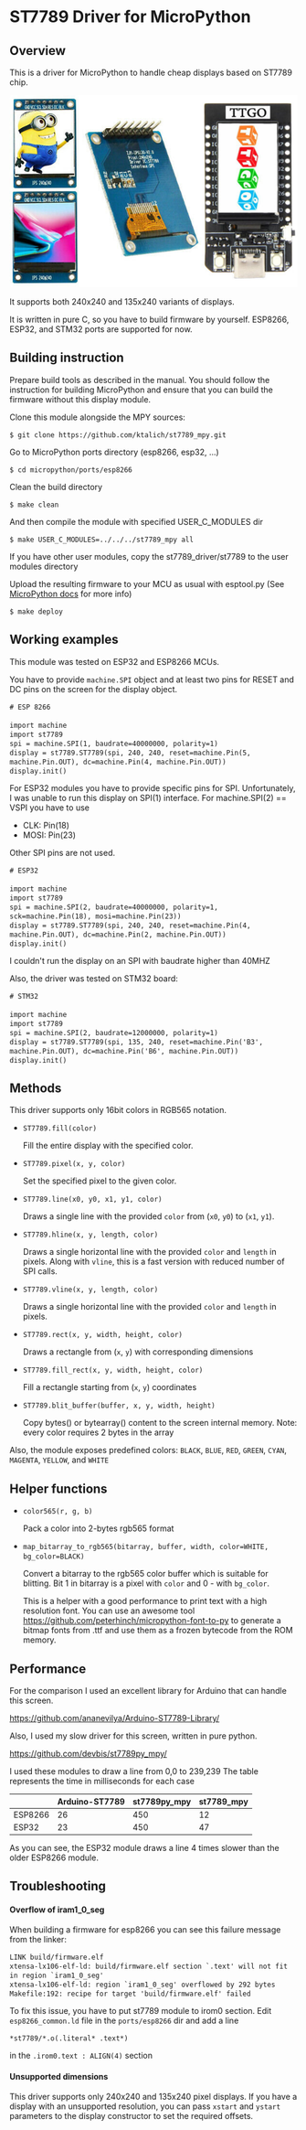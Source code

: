 ST7789 Driver for MicroPython
=============================


Overview
--------
This is a driver for MicroPython to handle cheap displays
based on ST7789 chip.

<p align="center">
  <img src="https://raw.githubusercontent.com/devbis/st7789_mpy/master/docs/ST7789.jpg" alt="ST7789 display photo"/>
</p>

It supports both 240x240 and 135x240 variants of displays.

It is written in pure C, so you have to build
firmware by yourself.
ESP8266, ESP32, and STM32 ports are supported for now.


Building instruction
---------------------

Prepare build tools as described in the manual.
You should follow the instruction for building MicroPython and
ensure that you can build the firmware without this display module.

Clone this module alongside the MPY sources:

    $ git clone https://github.com/ktalich/st7789_mpy.git

Go to MicroPython ports directory (esp8266, esp32, ...)

    $ cd micropython/ports/esp8266

Clean the build directory

    $ make clean

And then compile the module with specified USER_C_MODULES dir

    $ make USER_C_MODULES=../../../st7789_mpy all


If you have other user modules, copy the st7789_driver/st7789 to
the user modules directory

Upload the resulting firmware to your MCU as usual with esptool.py
(See
[MicroPython docs](http://docs.micropython.org/en/latest/esp8266/tutorial/intro.html#deploying-the-firmware)
for more info)

    $ make deploy

Working examples
----------------

This module was tested on ESP32 and ESP8266 MCUs.

You have to provide `machine.SPI` object and at least two pins for RESET and
DC pins on the screen for the display object.


    # ESP 8266

    import machine
    import st7789
    spi = machine.SPI(1, baudrate=40000000, polarity=1)
    display = st7789.ST7789(spi, 240, 240, reset=machine.Pin(5, machine.Pin.OUT), dc=machine.Pin(4, machine.Pin.OUT))
    display.init()


For ESP32 modules you have to provide specific pins for SPI.
Unfortunately, I was unable to run this display on SPI(1) interface.
For machine.SPI(2) == VSPI you have to use

- CLK: Pin(18)
- MOSI: Pin(23)

Other SPI pins are not used.


    # ESP32

    import machine
    import st7789
    spi = machine.SPI(2, baudrate=40000000, polarity=1, sck=machine.Pin(18), mosi=machine.Pin(23))
    display = st7789.ST7789(spi, 240, 240, reset=machine.Pin(4, machine.Pin.OUT), dc=machine.Pin(2, machine.Pin.OUT))
    display.init()


I couldn't run the display on an SPI with baudrate higher than 40MHZ

Also, the driver was tested on STM32 board:


    # STM32
    
    import machine
    import st7789
    spi = machine.SPI(2, baudrate=12000000, polarity=1)
    display = st7789.ST7789(spi, 135, 240, reset=machine.Pin('B3', machine.Pin.OUT), dc=machine.Pin('B6', machine.Pin.OUT))
    display.init()


Methods
-------------

This driver supports only 16bit colors in RGB565 notation.


- `ST7789.fill(color)`

  Fill the entire display with the specified color.

- `ST7789.pixel(x, y, color)`

  Set the specified pixel to the given color.

- `ST7789.line(x0, y0, x1, y1, color)`

  Draws a single line with the provided `color` from (`x0`, `y0`) to
  (`x1`, `y1`).

- `ST7789.hline(x, y, length, color)`

  Draws a single horizontal line with the provided `color` and `length`
  in pixels. Along with `vline`, this is a fast version with reduced
  number of SPI calls.

- `ST7789.vline(x, y, length, color)`

  Draws a single horizontal line with the provided `color` and `length`
  in pixels.

- `ST7789.rect(x, y, width, height, color)`

  Draws a rectangle from (`x`, `y`) with corresponding dimensions

- `ST7789.fill_rect(x, y, width, height, color)`

  Fill a rectangle starting from (`x`, `y`) coordinates

- `ST7789.blit_buffer(buffer, x, y, width, height)`

  Copy bytes() or bytearray() content to the screen internal memory.
  Note: every color requires 2 bytes in the array

Also, the module exposes predefined colors:
  `BLACK`, `BLUE`, `RED`, `GREEN`, `CYAN`, `MAGENTA`, `YELLOW`, and `WHITE`


Helper functions
----------------

- `color565(r, g, b)`

  Pack a color into 2-bytes rgb565 format

- `map_bitarray_to_rgb565(bitarray, buffer, width, color=WHITE, bg_color=BLACK)`

  Convert a bitarray to the rgb565 color buffer which is suitable for blitting.
  Bit 1 in bitarray is a pixel with `color` and 0 - with `bg_color`.

  This is a helper with a good performance to print text with a high
  resolution font. You can use an awesome tool
  https://github.com/peterhinch/micropython-font-to-py
  to generate a bitmap fonts from .ttf and use them as a frozen bytecode from
  the ROM memory.

Performance
-----------

For the comparison I used an excellent library for Arduino
that can handle this screen.

https://github.com/ananevilya/Arduino-ST7789-Library/

Also, I used my slow driver for this screen, written in pure python.

https://github.com/devbis/st7789py_mpy/

I used these modules to draw a line from 0,0 to 239,239
The table represents the time in milliseconds for each case

|         | Arduino-ST7789 | st7789py_mpy | st7789_mpy    |
|---------|----------------|--------------|---------------|
| ESP8266 | 26             | 450          | 12            |
| ESP32   | 23             | 450          | 47            |


As you can see, the ESP32 module draws a line 4 times slower than
the older ESP8266 module.


Troubleshooting
---------------

#### Overflow of iram1_0_seg

When building a firmware for esp8266 you can see this failure message from
the linker:

    LINK build/firmware.elf
    xtensa-lx106-elf-ld: build/firmware.elf section `.text' will not fit in region `iram1_0_seg'
    xtensa-lx106-elf-ld: region `iram1_0_seg' overflowed by 292 bytes
    Makefile:192: recipe for target 'build/firmware.elf' failed

To fix this issue, you have to put st7789 module to irom0 section.
Edit `esp8266_common.ld` file in the `ports/esp8266` dir and add a line

    *st7789/*.o(.literal* .text*)

in the `.irom0.text : ALIGN(4)` section


#### Unsupported dimensions

This driver supports only 240x240 and 135x240 pixel displays.
If you have a display with an unsupported resolution, you can pass
`xstart` and `ystart` parameters to the display constructor to set the
required offsets.
